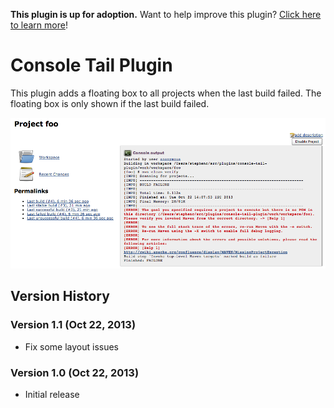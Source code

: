 **This plugin is up for adoption.** Want to help improve this plugin?
[Click here to learn
more](http://localhost:8085/display/JENKINS/Adopt+a+Plugin "Adopt a Plugin")!

# Console Tail Plugin

This plugin adds a floating box to all projects when the last build
failed. The floating box is only shown if the last build failed.

![](docs/images/Screen_Shot_2013-10-22_at_14.14.41.png)

## Version History

### Version 1.1 (Oct 22, 2013)

-   Fix some layout issues

### Version 1.0 (Oct 22, 2013)

-   Initial release
